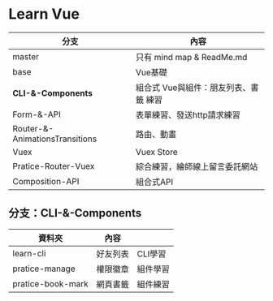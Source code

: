 # Learn Vue

| 分支                                   | 內容                                  |
| ------------------------------------- | ------------------------------------ |
| master                                | 只有 mind map & ReadMe.md             |
| base                                  | Vue基礎                               |
| <b>CLI-&-Components</b>               | 組合式 Vue與組件：朋友列表、書籤 練習      |
| Form-&-API                            | 表單練習、發送http請求練習               |
| Router-&-AnimationsTransitions        | 路由、動畫                             |
| Vuex                                  | Vuex Store                           |
| Pratice-Router-Vuex                   | 綜合練習，繪師線上留言委託網站            |
| Composition-API                       | 組合式API                             |

## 分支：CLI-&-Components
| 資料夾             | 內容      |         |
| ----------------- | -------- | ------- |
| learn-cli				  | 好友列表   | CLI學習 |
| pratice-manage    | 權限徽章   | 組件學習 |
| pratice-book-mark | 網頁書籤   | 組件練習 |